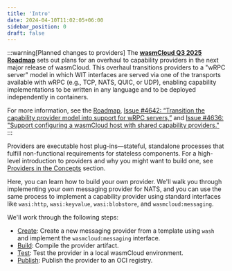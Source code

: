 ```yaml
---
title: 'Intro'
date: 2024-04-10T11:02:05+06:00
sidebar_position: 0
draft: false
---
```


:::warning[Planned changes to providers]
The [**wasmCloud Q3 2025 Roadmap**](https://github.com/orgs/wasmCloud/projects/7) sets out plans for an overhaul to capability providers in the next major release of wasmCloud. This overhaul transitions providers to a "wRPC server" model in which WIT interfaces are served via one of the transports available with wRPC (e.g., TCP, NATS, QUIC, or UDP), enabling capability implementations to be written in any language and to be deployed independently in containers. 

For more information, see the [Roadmap](https://github.com/orgs/wasmCloud/projects/7), [Issue #4642: “Transition the capability provider model into support for wRPC servers,”](https://github.com/wasmCloud/wasmCloud/issues/4642) and [Issue #4636: "Support configuring a wasmCloud host with shared capability providers."](https://github.com/wasmCloud/wasmCloud/issues/4636)
:::

Providers are executable host plug-ins&mdash;stateful, standalone processes that fulfill non-functional requirements for stateless components. For a high-level introduction to providers and why you might want to build one, see [Providers in the Concepts](/docs/concepts/providers/) section.

Here, you can learn how to build your own provider. We'll walk you through implementing your own messaging provider for NATS, and you can use the same process to implement a capability provider using standard interfaces like `wasi:http`, `wasi:keyvalue`, `wasi:blobstore`, and `wasmcloud:messaging`.

We'll work through the following steps:

- [Create](/docs/developer/providers/create): Create a new messaging provider from a template using `wash` and implement the `wasmcloud:messaging` interface.
- [Build](/docs/developer/providers/build): Compile the provider artifact.
- [Test](/docs/developer/providers/test): Test the provider in a local wasmCloud environment.
- [Publish](/docs/developer/providers/publish): Publish the provider to an OCI registry.
